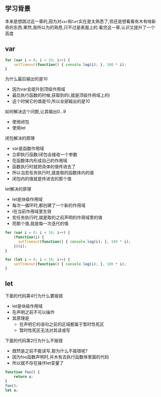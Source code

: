 ## 学习背景

本来是想跳过这一章的,因为对`var`和`let`实在是太熟悉了,但还是想看看有木有啥新奇的东西.果然,我所以为的熟悉,只不过是表面上的.看完这一章,认识又提升了一个高度

## var

```javascript
for (var i = 0; i < 10; i++) {
    setTimeout(function() { console.log(i); }, 100 * i);
}
```

为什么最后输出的是10
- 因为var会提升到顶级作用域
- 最后执行函数的时候,获取到的i,就是顶级作用域上的i
- 这个时候它的值是10,所以全部输出的是10

如何解决这个问题,让其输出0...9
- 使用闭包
- 使用let

闭包解决的原理
- var是函数作用域
- 立即执行函数/闭包会接收一个参数
- 在函数体内形成自己的作用域
- 函数执行时就把具体的值传进去了
- 所以当宏任务执行时,就是取的函数体内的值
- 闭包内的值就是传进去的那个值

let解决的原理
- let是块级作用域
- 每次一循环时,都创建了一个新的作用域
- i在当前作用域里生效
- 宏任务执行时,就是取的之前声明的作用域里的值
- 而那个值,就是每一次迭代的值

```javascript
for (var i = 0; i < 10; i++) {
    (function(i) {
      setTimeout(function() { console.log(i); }, 100 * i);
    })(i);
}
```

```javascript
for (let i = 0; i < 10; i++) {
    setTimeout(function() { console.log(i); }, 100 * i);
}
```


## let

下面的代码第4行为什么要报错
- let是块级作用域
- 在声明之前不可以操作
- 其原理是
  - 在声明它的语句之前的区域都属于暂时性死区
  - 暂时性死区无法对其读或写

下面的代码第2行为什么不报错
- 既然是之前不能读写,那为什么不报错呢?
- 因为foo函数声明时,并木有去执行函数体里面的代码
- 所以就不存在操作let变量了

```javascript
function foo() {
    return a;
}
foo();
let a;
```
